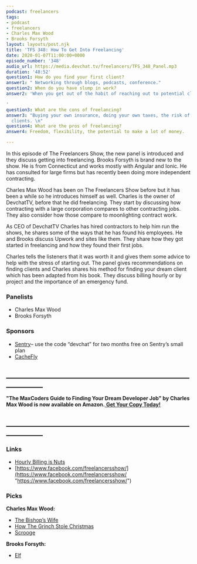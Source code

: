 ```yaml
---
podcast: freelancers
tags:
- podcast
- freelancers
- Charles Max Wood
- Brooks Forsyth
layout: layouts/post.njk
title: 'TFS 348: How To Get Into Freelancing'
date: 2020-01-07T11:00:00+0000
episode_number: '348'
audio_url: https://media.devchat.tv/freelancers/TFS_348_Panel.mp3
duration: '48:52'
question1: How do you find your first client?
answer1: " Networking through blogs, podcasts, conference."
question2: When do you have slump in work?
answer2: 'When you get out of the habit of reaching out to potential clients.

'
question3: What are the cons of freelancing?
answer3: "Buying your own insurance, doing your own taxes, the risk of not finding
  clients. \n"
question4: What are the pros of freelancing?
answer4: Freedom, flexibility, the potential to make a lot of money.

---
```

In this episode of The Freelancers Show, the new panel is introduced and they discuss getting into freelancing. Brooks Forsyth is brand new to the show. He is from Connecticut and works mostly with Angular and Ionic. He has consulted for large firms but has recently been doing more independent contracting.

Charles Max Wood has been on The Freelancers Show before but it has been a while so he introduces himself as well. Charles is the owner of DevchatTV, before that he did freelancing. They start by discussing how contracting with a large corporation compares to other contracting jobs. They also consider how those compare to moonlighting contract work.

As CEO of DevchatTV Charles has hired contractors to help him run the shows, he shares some of the ways that he has found his employees. He and Brooks discuss Upwork and sites like them. They share how they got started in freelancing and how they found their first jobs.

Charles tells the listeners that it was worth it and gives them some advice to help with the stress of starting out. The panel gives recommendations on finding clients and Charles shares his method for finding your dream client which has been adapted from his book. They discuss billing hourly or by project and the importance of an emergency fund.

### **Panelists**

* Charles Max Wood
* Brooks Forsyth

### **Sponsors**

* [Sentry](http://sentry.io/)– use the code “devchat” for two months free on Sentry’s small plan
* [CacheFly](https://www.cachefly.com/)

## **____________________________________________________________**

**"The MaxCoders Guide to Finding Your Dream Developer Job" by Charles Max Wood is now available on Amazon.**[ **Get Your Copy Today!**](https://www.amazon.com/gp/product/B081MBL5C9/ref=as_li_ss_tl?ie=UTF8&linkCode=sl1&tag=devchattv-20&linkId=9d61363241636e2546ef46abba198746&language=en_US)

## **____________________________________________________________**

### **Links**

* [Hourly Billing is Nuts](https://jonathanstark.com/hbin)
* [https://www.facebook.com/freelancersshow/](https://www.facebook.com/freelancersshow/ "https://www.facebook.com/freelancersshow/")

### **Picks**

**Charles Max Wood:**

* [The Bishop’s Wife](https://www.imdb.com/title/tt0039190/)
* [How The Grinch Stole Christmas](https://www.imdb.com/title/tt0060345/)
* [Scrooge](http://scrooge)

**Brooks Forsyth:**

* [Elf](https://www.imdb.com/title/tt0319343/)